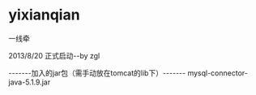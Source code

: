 yixianqian
==========

一线牵

2013/8/20  正式启动--by zgl

-------加入的jar包（需手动放在tomcat的lib下）-------
mysql-connector-java-5.1.9.jar

